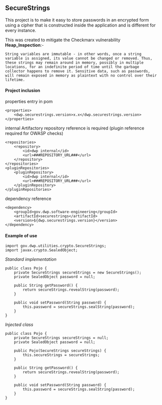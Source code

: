 ## SecureStrings
This project is to make it easy to store passwords in an encrypted form using a cipher that is constructed inside the application and is different for every instance.

This was created to mitigate the Checkmarx vulnerability **Heap_Inspection**:-

`String variables are immutable - in other words, once a string variable is assigned, its value cannot be changed or removed. Thus, these strings may remain around in memory, possibly in multiple locations, for an indefinite period of time until the garbage collector happens to remove it. Sensitive data, such as passwords, will remain exposed in memory as plaintext with no control over their lifetime.`

#### Project inclusion

properties entry in pom

    <properties>
        <dwp.securestrings.version>x.x</dwp.securestrings.version>
    </properties>
    
internal Artifactory repository reference is required (plugin reference required for OWASP checks)

    <repositories>
        <repository>
            <id>dwp internal</id>
            <url>###REPOSITORY_URL###</url>
        </repository>
    </repositories>
    <pluginRepositories>
        <pluginRepository>
            <id>dwp internal</id>
            <url>###REPOSITORY_URL###</url>
        </pluginRepository>
    </pluginRepositories>

dependency reference

    <dependency>
        <groupId>gov.dwp.software-engineering</groupId>
        <artifactId>securestrings</artifactId>
        <version>${dwp.securestrings.version}</version>
    </dependency>
#### Example of use

    import gov.dwp.utilities.crypto.SecureStrings;
    import javax.crypto.SealedObject;

_Standard implementation_

    public class Pojo {
        private SecureStrings secureStrings = new SecureStrings();
        private SealedObject password = null;
    
        public String getPassword() {
            return secureStrings.revealString(password);
        }
    
        public void setPassword(String password) {
            this.password = secureStrings.sealString(password);
        }
    }

_Injected class_

    public class Pojo {
        private SecureStrings secureStrings = null;
        private SealedObject password = null;
    
        public Pojo(SecureStrings secureStrings) {
            this.secureStrings = secureStrings;
        }
    
        public String getPassword() {
            return secureStrings.revealString(password);
        }
    
        public void setPassword(String password) {
            this.password = secureStrings.sealString(password);
        }
    }
